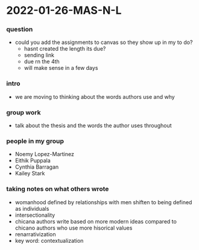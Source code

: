 # 2022-01-26-MAS-N-L

### question
- could you add the assignments to canvas so they show up in my to do?
  - hasnt created the length its due?
  - sending link
  - due rn the 4th
  - will make sense in a few days

### intro 
- we are moving to thinking about the words authors use and why

### group work
- talk about the thesis and the words the author uses throughout

### people in my group
- Noemy Lopez-Martinez
- Eithik Puppala
- Cynthia Barragan 
- Kailey Stark

### taking notes on what others wrote
- womanhood defined by relationships with men shiften to being defined as individuals
- intersectionality
- chicana authors write based on more modern ideas compared to chicano authors who use more hisorical values
- renarrativization
- key word: contextualization
